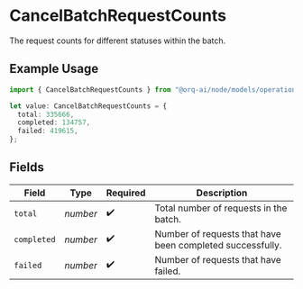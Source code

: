# CancelBatchRequestCounts

The request counts for different statuses within the batch.

## Example Usage

```typescript
import { CancelBatchRequestCounts } from "@orq-ai/node/models/operations";

let value: CancelBatchRequestCounts = {
  total: 335666,
  completed: 134757,
  failed: 419615,
};
```

## Fields

| Field                                                     | Type                                                      | Required                                                  | Description                                               |
| --------------------------------------------------------- | --------------------------------------------------------- | --------------------------------------------------------- | --------------------------------------------------------- |
| `total`                                                   | *number*                                                  | :heavy_check_mark:                                        | Total number of requests in the batch.                    |
| `completed`                                               | *number*                                                  | :heavy_check_mark:                                        | Number of requests that have been completed successfully. |
| `failed`                                                  | *number*                                                  | :heavy_check_mark:                                        | Number of requests that have failed.                      |